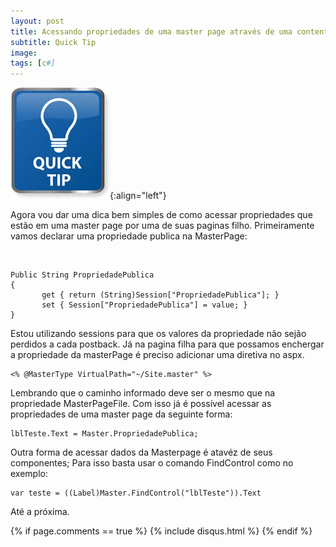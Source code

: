 ```yaml
---
layout: post
title: Acessando propriedades de uma master page através de uma content page
subtitle: Quick Tip
image:
tags: [c#]
---
```



![Quick tip](/img/posts/quicktip.jpg){:align="left"}

Agora vou dar uma dica bem simples de como acessar propriedades que estão em uma master page por uma de suas paginas filho.
Primeiramente vamos declarar uma propriedade publica na MasterPage:

<br/>

```
Public String PropriedadePublica
{
       get { return (String)Session["PropriedadePublica"]; }
       set { Session["PropriedadePublica"] = value; }
}
```

Estou utilizando sessions para que os valores da propriedade não sejão perdidos a cada postback.
Já na pagina filha para que possamos enchergar a propriedade da masterPage é preciso adicionar uma diretiva no aspx.

```
<% @MasterType VirtualPath="~/Site.master" %>
```

Lembrando que o caminho informado deve ser o mesmo que na propriedade MasterPageFile.
Com isso já é possível acessar as propriedades de uma master page da seguinte forma:

```
lblTeste.Text = Master.PropriedadePublica;
```

Outra forma de acessar dados da Masterpage é atavéz de seus componentes;
Para isso basta usar o comando FindControl como no exemplo:

```
var teste = ((Label)Master.FindControl("lblTeste")).Text
```

Até a próxima.

{% if page.comments == true %}
  {% include disqus.html %}
{% endif %}
